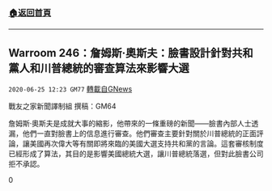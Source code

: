 ###  [:house:返回首頁](https://github.com/ourhimalayas/txt)
---

## Warroom 246：詹姆斯·奧斯夫：臉書設計針對共和黨人和川普總統的審查算法來影響大選
`2020-06-25 12:23 GM77` [轉載自GNews](https://gnews.org/zh-hant/245291/)

戰友之家新聞譯制組
撰稿：GM64



詹姆斯·奧斯夫是成就大事的縮影，他帶來的一條重磅的新聞——臉書內部人士透漏，他們一直對臉書上的信息進行審查。他們審查主要針對關於川普總統的正面評論，讓美國再次偉大等有關即將來臨的美國大選支持共和黨的言論。這套審核制度已經形成了算法，其目的是影響美國總統大選，讓川普總統落選，但對此臉書公司拒不承認。

0
